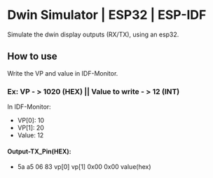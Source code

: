 # Dwin Simulator | ESP32 | ESP-IDF

Simulate the dwin display outputs (RX/TX), using an esp32.


## How to use 

Write the VP and value in IDF-Monitor.

### Ex: VP - > 1020 (HEX) || Value to write - > 12 (INT)

In IDF-Monitor:

- VP[0]: 10
- VP[1]: 20
- Value: 12

#### Output-TX_Pin(HEX):
 - 5a a5 06 83 vp[0] vp[1] 0x00 0x00 value(hex)
